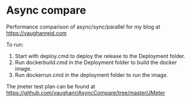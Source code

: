 # Async compare

Performance comparison of async/sync/parallel for my blog at https://vaughanreid.com

To run:
 
1. Start with deploy.cmd to deploy the release to the Deployment folder.
2. Run dockerbuild.cmd in the Deployment folder to build the docker image.
3. Run dockerrun.cmd in the deployment folder to run the image.

The jmeter test plan can be found at https://github.com/vaughanr/AsyncCompare/tree/master/JMeter

